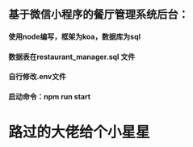 ## 基于微信小程序的餐厅管理系统后台：

#### 使用node编写，框架为koa，数据库为sql



#### 数据表在restaurant_manager.sql 文件

#### 自行修改.env文件

#### 启动命令：npm run start

# 路过的大佬给个小星星
